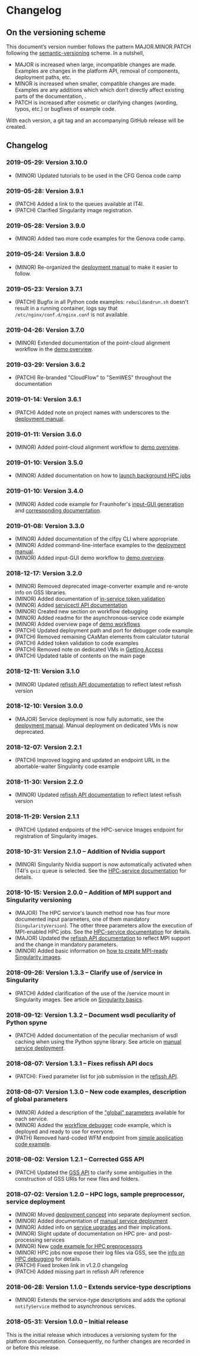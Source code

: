 # Changelog

## On the versioning scheme
This document’s version number follows the pattern MAJOR.MINOR.PATCH following
the [semantic-versioning](https://semver.org/) scheme. In a nutshell,
* MAJOR is increased when large, incompatible changes are made. Examples are
  changes in the platform API, removal of components, deployment paths, etc.
* MINOR is increased when smaller, compatible changes are made. Examples are any
  additions which which don’t directly affect existing parts of the 
  documentation, .
* PATCH is increased after cosmetic or clarifying changes (wording, typos, etc.)
  or bugfixes of example code.

With each version, a git tag and an accompanying GitHub release will be created.

## Changelog
### 2019-05-29: Version 3.10.0
* (MINOR) Updated tutorials to be used in the CFG Genoa code camp

### 2019-05-28: Version 3.9.1
* (PATCH) Added a link to the queues available at IT4I.
* (PATCH) Clarified Singularity image registration.

### 2019-05-28: Version 3.9.0
* (MINOR) Added two more code examples for the Genova code camp.

### 2019-05-24: Version 3.8.0
* (MINOR) Re-organized the [deployment
  manual](./service_implementation/deployment_automated.md) to make it easier
  to follow.

### 2019-05-23: Version 3.7.1
* (PATCH) Bugfix in all Python code examples: `rebuildandrun.sh` doesn't result
  in a running container, logs say that `/etc/nginx/conf.d/nginx.conf` is not
  available.

### 2019-04-26: Version 3.7.0
* (MINOR) Extended documentation of the point-cloud alignment workflow in the
  [demo overview](./infrastructure_overview/demos.md).

### 2019-03-29: Version 3.6.2
* (PATCH) Re-branded "CloudFlow" to "SemWES" throughout the documentation

### 2019-01-14: Version 3.6.1
* (PATCH) Added note on project names with underscores to the [deployment
  manual](./service_implementation/deployment_automated.md).

### 2019-01-11: Version 3.6.0
* (MINOR) Added point-cloud alignment workflow to [demo
  overview](./infrastructure_overview/demos.md).

### 2019-01-10: Version 3.5.0
* (MINOR) Added documentation on how to [launch background HPC jobs](./workflow_creation/HPC_background.md)

### 2019-01-10: Version 3.4.0
* (MINOR) Added code example for Fraunhofer's [input-GUI
  generation](./code_examples/Python/app_generic_gui)
  and [corresponding documentation](./workflow_creation/utilities_auto_gui.md).

### 2019-01-08: Version 3.3.0
* (MINOR) Added documentation of the clfpy CLI where appropriate.
* (MINOR) Added command-line-interface examples to the [deployment
  manual](./service_implementation/deployment_automated.md).
* (MINOR) Added input-GUI demo workflow to [demo
  overview](./infrastructure_overview/demos.md).

### 2018-12-17: Version 3.2.0
* (MINOR) Removed deprecated image-converter example and re-wrote info on GSS
  libraries.
* (MINOR) Added documentation of [in-service token validation](./service_implementation/advanced_authentication.md)
* (MINOR) Added [servicectl API documentation](./service_APIs/api_servicectl.md)
* (MINOR) Created new section on workflow debugging
* (MINOR) Added readme for the asynchronous-service code example
* (MINOR) Added overview page of [demo workflows](./infrastructure_overview/demos.md)
* (PATCH) Updated deployment path and port for debugger code example
* (PATCH) Removed remaining CAxMan elements from calculator tutorial
* (PATCH) Added token validation to code examples
* (PATCH) Removed note on dedicated VMs in [Getting Access](./infrastructure_overview/getting_access.md)
* (PATCH) Updated table of contents on the main page

### 2018-12-11: Version 3.1.0
* (MINOR) Updated [refissh API documentation](./service_APIs/api_refissh.md) to
  reflect latest refissh version

### 2018-12-10: Version 3.0.0
* (MAJOR) Service deployment is now fully automatic, see the [deployment
  manual](./service_implementation/deployment_automated.md).
  Manual deployment on dedicated VMs is now deprecated.

### 2018-12-07: Version 2.2.1
* (PATCH) Improved logging and updated an endpoint URL in the abortable-waiter
  Singularity code example

### 2018-11-30: Version 2.2.0
* (MINOR) Updated [refissh API documentation](./service_APIs/api_refissh.md) to
  reflect latest refissh version

### 2018-11-29: Version 2.1.1
* (PATCH) Updated endpoints of the HPC-service Images endpoint for registration
  of Singularity images.

### 2018-10-31: Version 2.1.0 – Addition of Nvidia support
* (MINOR) Singularity Nvidia support is now automatically activated when IT4I's
  `qviz` queue is selected.  See the [HPC-service
  documentation](./workflow_creation/HPC_service.md) for details.

### 2018-10-15: Version 2.0.0 – Addition of MPI support and Singularity versioning
* (MAJOR) The HPC service's launch method now has four more documented input
  parameters, one of them mandatory (`SingularityVersion`). The other three
  parameters allow the execution of MPI-enabled HPC jobs. See the [HPC-service
  documentation](./workflow_creation/HPC_service.md) for details.
* (MAJOR) Updated the [refissh API documentation](./service_APIs/api_refissh.md)
  to reflect MPI support and the change in mandatory parameters.
* (MINOR) Added basic information on [how to create MPI-ready Singularity
  images](./service_implementation/advanced_hpc_mpi.md).

### 2018-09-26: Version 1.3.3 – Clarify use of /service in Singularity
* (PATCH) Added clarification of the use of the /service mount in Singularity
  images. See article on [Singularity basics](./service_implementation/basics_singularity.md).

### 2018-09-12: Version 1.3.2 – Document wsdl peculiarity of Python spyne
* (PATCH) Added documentation of the peculiar mechanism of wsdl caching when
  using the Python spyne library. See article on [manual service deployment](./service_implementation/deployment_manual.md).

### 2018-08-07: Version 1.3.1 – Fixes refissh API docs
* (PATCH): Fixed parameter list for job submission in the [refissh API](./service_API/api_refissh.md).

### 2018-08-07: Version 1.3.0 – New code examples, description of global parameters
* (MINOR) Added a description of the ["global"
  parameters](./service_implementation/available_parameters.md) available for
  each service.
* (MINOR) Added the [workflow debugger](./code_examples/Python/app-debugger) 
  code example, which is deployed and ready to use for everyone.
* (PATH) Removed hard-coded WFM endpoint from [simple application code example](./code_examples/Python/app-simple).

### 2018-08-02: Version 1.2.1 – Corrected GSS API
* (PATCH) Updated the [GSS API](./service_APIs/api_gss.md) to clarify some 
  ambiguities in the construction of GSS URIs for new files and folders.

### 2018-07-02: Version 1.2.0 – HPC logs, sample preprocessor, service deployment
* (MINOR) Moved [deployment concept](./service_implementation/deployment_strategy.md) into separate deployment section.
* (MINOR) Added documentation of [manual service deployment](./service_implementation/deployment_manual.md)
* (MINOR) Added info on [service upgrades](./workflow_creation/service_upgrades.md)
  and their implications.
* (MINOR) Slight update of documentation on HPC pre- and post-processing services
* (MINOR) New [code example for HPC preprocessors](./code_examples/Python/sync_HPC_preprocessor)
* (MINOR) HPC jobs now expose their log files via GSS, see the [info on HPC
  debugging](./service_implementation/basics_hpc_logs.md) for details.
* (PATCH) Fixed broken link in v1.2.0 changelog
* (PATCH) Added missing part in refissh API reference

### 2018-06-28: Version 1.1.0 – Extends service-type descriptions
* (MINOR) Extends the service-type descriptions and adds the optional
  `notifyService` method to asynchronous services.

### 2018-05-31: Version 1.0.0 – Initial release
This is the initial release which introduces a versioning system for the
platform documentation. Consequently, no further changes are recorded in or
before this release.
